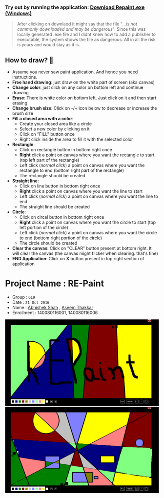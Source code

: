 ### Try out by running the application: [Download Repaint.exe (Windows)](/Repaint.exe?raw=true)
> After clicking on downlaod it might say that the file "*...is not commonly downloaded and may be dangerous*". Since this was locally generated .exe file and I didnt knew how to add a publisher to executable, the system shows the file as dangerous. All in all the risk is yours and would stay as it is.

## How to draw? :art:
- Assume you never saw paint application. And hence you need instructions.
- **Free hand drawing**: just draw on the white part of screen (aka canvas)
- **Change color**: just click on any color on bottom left and continue drawing
- **Erase**: There is white color on bottom left. Just click on it and then start erasing
- **Change brush size**: Click on -/+ icon below to decrease or increase the brush size
- **Fill a closed area with a color**:
  - Create your closed area like a circle
  - Select a new color by clicking on it
  - Click on "FILL" button once
  - Right click inside the area to fill it with the selected color
- **Rectangle**:
  - Click on rectangle button in bottom right once
  - **Right** click a point on canvas where you want the rectangle to start (top left part of the rectangle)
  - Left click (*normal click*) a point on canvas where you want the rectangle to end (bottom right part of the rectangle)
  - The rectangle should be created
- **Straight line**:
  - Click on line button in bottom right once
  - **Right** click a point on canvas where you want the line to start
  - Left click (*normal click*) a point on canvas where you want the line to end
  - The straight line should be created
- **Circle**:
  - Click on circel button in bottom right once
  - **Right** click a point on canvas where you want the circle to start (top left portion of the circle)
  - Left click (*normal click*) a point on canvas where you want the circle to end (bottom right portion of the circle)
  - The circle should be created
- **Clear the canvas**: Click on "CLEAR" button present at bottom right. It will clear the canvas (the canvas might flicker when clearing. that's fine)
- **END Application**: Click on **X** button present in top right section of application

# Project Name : RE-Paint
- Group : `G19`
- Date : `21 Oct 2016`
- Name : [Abhishek Shah](https://github.com/abhi5658) , [Aseem Thakkar](https://github.com/aseem-thakkar)
- Enrollment : 140080116001, 140080116006

![screenshot](https://github.com/abhi5658/repaint/blob/master/Screenshots/Screenshot%20(repaint)%20.png)
![screenshot](https://github.com/abhi5658/repaint/blob/master/Screenshots/Screenshot%20(drawing).png)
